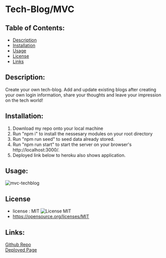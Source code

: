 # Tech-Blog/MVC

## Table of Contents:

- [Description](#description)
- [Installation](#installation)
- [Usage](#usage)
- [License](#license)
- [Links](#links)

## Description:
Create your own tech-blog. Add and update existing blogs after creating your own login information, share your thoughts and leave your impression
on the tech world!

## Installation:
1. Download my repo onto your local machine
2. Run "npm i" to install the nessesary modules on your root directory 
3. Run "npm run seed" to seed data already stored.  
4. Run "npm run start" to start the server on your browser's http://localhost:3000/.
5. Deployed link below to heroku also shows application.
 

## Usage:
![mvc-techblog]()


## License
- license : MIT ![License MIT](https://img.shields.io/badge/License-MIT-yellow.svg)
- https://opensource.org/licenses/MIT


## Links:
[Github Repo](https://github.com/jon-dev092/tech-blog-mvc)                                                                                                                                                
[Deployed Page](https://git.heroku.com/infinite-hollows-15594.git)